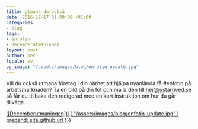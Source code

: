 ```yaml
---
title: Utmana du också
date: 2016-12-17 01:00:00 +01:00
categories:
- blog
tags:
- enfotin
- decemberutmaningen
layout: post
author: per
locale: sv
og_image: "/assets/images/blog/enfotin-update.jpg"
---
```


Vill du också utmana företag i din närhet att hjälpa nyanlända få #enfotin på arbetsmarknaden? Ta en bild på din fot och maila den till [hej@justarrived.se](mailto:hej@justarrived.se) så får du tillbaka den redigerad med en kort instruktion om hur du går tillväga.

[![Decemberutmaningen]({{ "/assets/images/blog/enfotin-update.jpg" | prepend: site.github.url }})](https://justarrived.se/decemberutmaningen)


